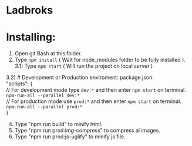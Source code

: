 # Ladbroks

# Installing:

1) Open git Bash at this folder.
2) Type `npm install` ( Wait for node_modules folder to be fully installed ).<br />
3.1) Type `npm start` ( Will run the project on local server )

3.2) # Development or Production enviroment:
package.json: <br />
"scripts": { <br />
// For development mode type `dev:*` and then enter `npm start` on terminal.
`npm-run-all --parallel dev:*` <br />
// For production mode use `prod:*` and then enter `npm start` on terminal.
`npm-run-all --parallel prod:*` <br />
} <br />

4) Type "npm run build" to minify html.
5) Type "npm run prod:img-compress" to compress al images.
6) Type "npm run prod:js-uglify" to minify js file.
